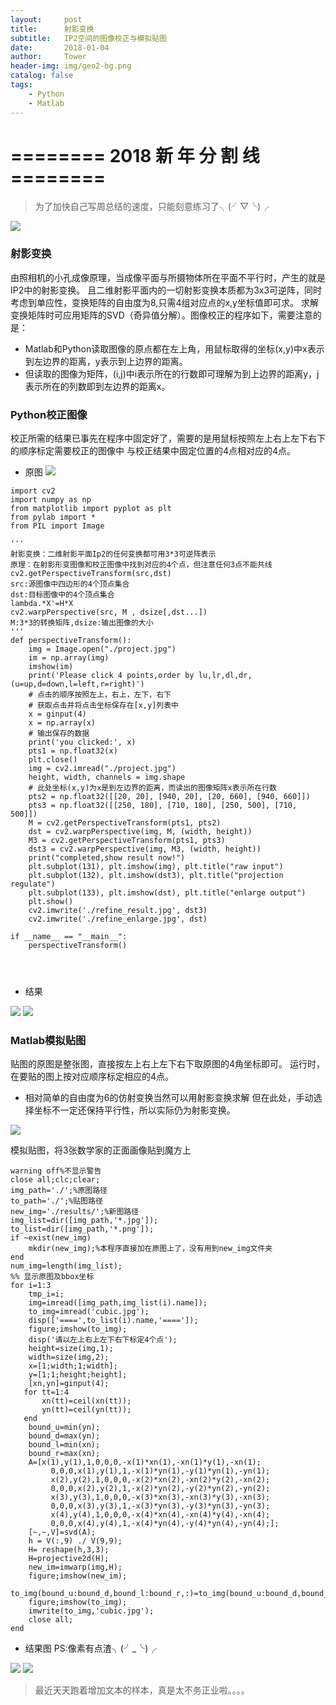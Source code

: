 ```yaml
---
layout:     post
title:      射影变换
subtitle:   IP2空间的图像校正与模拟贴图
date:       2018-01-04
author:     Tower
header-img: img/geo2-bg.png
catalog: false
tags:
    - Python 
    - Matlab
---
```


#  ======== 2018 新 年 分 割 线 ========

>为了加快自己写周总结的速度，只能刻意练习了╮(╯▽╰)╭

![](https://thumbnail0.baidupcs.com/thumbnail/5f434dd73c935a81768973a96f42f506?fid=3023563077-250528-218877194912656&time=1515114000&rt=sh&sign=FDTAER-DCb740ccc5511e5e8fedcff06b081203-f%2FZpYoBi6zgU%2B7bOJi%2FoU2yRA5I%3D&expires=8h&chkv=0&chkbd=0&chkpc=&dp-logid=102190362317401872&dp-callid=0&size=c710_u400&quality=100&vuk=-&ft=video)

### 射影变换

由照相机的小孔成像原理，当成像平面与所摄物体所在平面不平行时，产生的就是IP2中的射影变换。
且二维射影平面内的一切射影变换本质都为3x3可逆阵，同时考虑到单应性，变换矩阵的自由度为8,只需4组对应点的x,y坐标值即可求。
求解变换矩阵时可应用矩阵的SVD（奇异值分解）。图像校正的程序如下，需要注意的是：
- Matlab和Python读取图像的原点都在左上角，用鼠标取得的坐标(x,y)中x表示到左边界的距离，y表示到上边界的距离。
- 但读取的图像为矩阵，(i,j)中i表示所在的行数即可理解为到上边界的距离y，j表示所在的列数即到左边界的距离x。


### Python校正图像

校正所需的结果已事先在程序中固定好了，需要的是用鼠标按照左上右上左下右下的顺序标定需要校正的图像中
与校正结果中固定位置的4点相对应的4点。
- 原图
![](https://thumbnail0.baidupcs.com/thumbnail/2728dfec30711a6a13a486ec1393b076?fid=3023563077-250528-686306342766347&time=1515117600&rt=sh&sign=FDTAER-DCb740ccc5511e5e8fedcff06b081203-yiCp2uaABgpFz3CSacX9aYeisTQ%3D&expires=8h&chkv=0&chkbd=0&chkpc=&dp-logid=102640220926805282&dp-callid=0&size=c710_u400&quality=100&vuk=-&ft=video)

```
import cv2
import numpy as np
from matplotlib import pyplot as plt
from pylab import *
from PIL import Image

'''
射影变换：二维射影平面Ip2的任何变换都可用3*3可逆阵表示
原理：在射影形变图像和校正图像中找到对应的4个点，但注意任何3点不能共线
cv2.getPerspectiveTransform(src,dst) 
src:源图像中四边形的4个顶点集合 
dst:目标图像中的4个顶点集合 
lambda.*X'=H*X
cv2.warpPerspective(src, M , dsize[,dst...]) 
M:3*3的转换矩阵,dsize:输出图像的大小 
'''
def perspectiveTransform():
    img = Image.open("./project.jpg")
    im = np.array(img)
    imshow(im)
    print('Please click 4 points,order by lu,lr,dl,dr,(u=up,d=down,l=left,r=right)')
    # 点击的顺序按照左上，右上，左下，右下
    # 获取点击并将点击坐标保存在[x,y]列表中
    x = ginput(4)
    x = np.array(x)
    # 输出保存的数据
    print('you clicked:', x)
    pts1 = np.float32(x)
    plt.close()
    img = cv2.imread("./project.jpg")
    height, width, channels = img.shape
    # 此处坐标(x,y)为x是到左边界的距离，而读出的图像矩阵x表示所在行数
    pts2 = np.float32([[20, 20], [940, 20], [20, 660], [940, 660]])
    pts3 = np.float32([[250, 180], [710, 180], [250, 500], [710, 500]])
    M = cv2.getPerspectiveTransform(pts1, pts2)
    dst = cv2.warpPerspective(img, M, (width, height))
    M3 = cv2.getPerspectiveTransform(pts1, pts3)
    dst3 = cv2.warpPerspective(img, M3, (width, height))
    print("completed,show result now!")
    plt.subplot(131), plt.imshow(img), plt.title("raw input")
    plt.subplot(132), plt.imshow(dst3), plt.title("projection regulate")
    plt.subplot(133), plt.imshow(dst), plt.title("enlarge output")
    plt.show()
    cv2.imwrite('./refine_result.jpg', dst3)
    cv2.imwrite('./refine_enlarge.jpg', dst)

if __name__ == "__main__":
    perspectiveTransform()


    
```

- 结果

![](https://thumbnail0.baidupcs.com/thumbnail/2cd2a40c63af820017e4f48a50aeb656?fid=3023563077-250528-487023256674994&time=1515117600&rt=sh&sign=FDTAER-DCb740ccc5511e5e8fedcff06b081203-rWTbeEx5ShnYafjFc8hC8Weph2Q%3D&expires=8h&chkv=0&chkbd=0&chkpc=&dp-logid=102795649953856749&dp-callid=0&size=c710_u400&quality=100&vuk=-&ft=video) 
![](https://thumbnail0.baidupcs.com/thumbnail/fc36c0f356b1813142e2c86006077ad3?fid=3023563077-250528-779371961374845&time=1515117600&rt=sh&sign=FDTAER-DCb740ccc5511e5e8fedcff06b081203-%2F%2FiOqetkfgVmSvzTNP5j702Og7I%3D&expires=8h&chkv=0&chkbd=0&chkpc=&dp-logid=102805871628743214&dp-callid=0&size=c710_u400&quality=100&vuk=-&ft=video)



### Matlab模拟贴图

贴图的原图是整张图，直接按左上右上左下右下取原图的4角坐标即可。
运行时，在要贴的图上按对应顺序标定相应的4点。
- 相对简单的自由度为6的仿射变换当然可以用射影变换求解
但在此处，手动选择坐标不一定还保持平行性，所以实际仍为射影变换。


![](https://thumbnail0.baidupcs.com/thumbnail/0edeb347cd2080d05f9c13039db9ba73?fid=3023563077-250528-865782766418367&time=1515117600&rt=sh&sign=FDTAER-DCb740ccc5511e5e8fedcff06b081203-LPMiI1YvjTHnraZUxj7ZLQAbM2U%3D&expires=8h&chkv=0&chkbd=0&chkpc=&dp-logid=102820482897835576&dp-callid=0&size=c710_u400&quality=100&vuk=-&ft=video)


模拟贴图，将3张数学家的正面画像贴到魔方上
```
warning off%不显示警告
close all;clc;clear;
img_path='./';%原图路径
to_path='./';%贴图路径
new_img='./results/';%新图路径
img_list=dir([img_path,'*.jpg']);
to_list=dir([img_path,'*.png']);
if ~exist(new_img)
    mkdir(new_img);%本程序直接加在原图上了，没有用到new_img文件夹
end
num_img=length(img_list);
%% 显示原图及bbox坐标
for i=1:3
    tmp_i=i;
    img=imread([img_path,img_list(i).name]);
    to_img=imread('cubic.jpg');
    disp(['====',to_list(i).name,'====']);
    figure;imshow(to_img);
    disp('请以左上右上左下右下标定4个点');
    height=size(img,1);
    width=size(img,2);
    x=[1;width;1;width];
    y=[1;1;height;height];
    [xn,yn]=ginput(4);
   for tt=1:4
       xn(tt)=ceil(xn(tt));
       yn(tt)=ceil(yn(tt));
   end
    bound_u=min(yn);
    bound_d=max(yn);
    bound_l=min(xn);
    bound_r=max(xn);
    A=[x(1),y(1),1,0,0,0,-x(1)*xn(1),-xn(1)*y(1),-xn(1);
         0,0,0,x(1),y(1),1,-x(1)*yn(1),-y(1)*yn(1),-yn(1);
         x(2),y(2),1,0,0,0,-x(2)*xn(2),-xn(2)*y(2),-xn(2);
         0,0,0,x(2),y(2),1,-x(2)*yn(2),-y(2)*yn(2),-yn(2);
         x(3),y(3),1,0,0,0,-x(3)*xn(3),-xn(3)*y(3),-xn(3);
         0,0,0,x(3),y(3),1,-x(3)*yn(3),-y(3)*yn(3),-yn(3);
         x(4),y(4),1,0,0,0,-x(4)*xn(4),-xn(4)*y(4),-xn(4);
         0,0,0,x(4),y(4),1,-x(4)*yn(4),-y(4)*yn(4),-yn(4);];
    [~,~,V]=svd(A);
    h = V(:,9) ./ V(9,9);
    H= reshape(h,3,3);
    H=projective2d(H);
    new_im=imwarp(img,H);
    figure;imshow(new_im);
    to_img(bound_u:bound_d,bound_l:bound_r,:)=to_img(bound_u:bound_d,bound_l:bound_r,:)+new_im;
    figure;imshow(to_img);
    imwrite(to_img,'cubic.jpg');
    close all;
end
```
- 结果图 PS:像素有点渣╮(╯_╰)╭


![](https://thumbnail0.baidupcs.com/thumbnail/a36dd442771f3d902b50e44e5ed38c48?fid=3023563077-250528-313959724338913&time=1515117600&rt=sh&sign=FDTAER-DCb740ccc5511e5e8fedcff06b081203-5L4qFh0u3%2BF4No8GRFSwkuI%2BDmY%3D&expires=8h&chkv=0&chkbd=0&chkpc=&dp-logid=102829021515784880&dp-callid=0&size=c710_u400&quality=100&vuk=-&ft=video)
![](https://thumbnail0.baidupcs.com/thumbnail/95d086a94eaf271c924049f0c2defa5e?fid=3023563077-250528-920470157856163&time=1515117600&rt=sh&sign=FDTAER-DCb740ccc5511e5e8fedcff06b081203-F9MaszYRtKujSfojRQ%2BTZfpsG1w%3D&expires=8h&chkv=0&chkbd=0&chkpc=&dp-logid=102839485375400326&dp-callid=0&size=c710_u400&quality=100&vuk=-&ft=video)


> 最近天天跑着增加文本的样本，真是太不务正业啦。。。。
